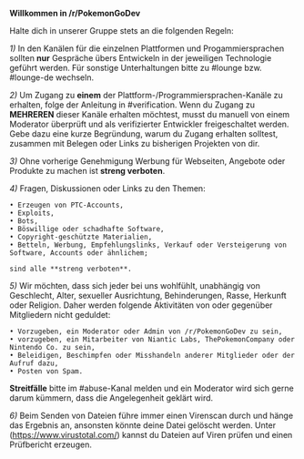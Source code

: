__**Willkommen in /r/PokemonGoDev**__

Halte dich in unserer Gruppe stets an die folgenden Regeln:

*1)* In den Kanälen für die einzelnen Plattformen und Progammiersprachen sollten **nur** Gespräche übers Entwickeln in der jeweiligen Technologie geführt werden. Für sonstige Unterhaltungen bitte zu #lounge bzw. #lounge-de wechseln.

*2)* Um Zugang zu **einem** der Plattform-/Programmiersprachen-Kanäle zu erhalten, folge der Anleitung in #verification. Wenn du Zugang zu **MEHREREN** dieser Kanäle erhalten möchtest, musst du manuell von einem Moderator überprüft und als verifizierter Entwickler freigeschaltet werden. Gebe dazu eine kurze Begründung, warum du Zugang erhalten solltest, zusammen mit Belegen oder Links zu bisherigen Projekten von dir.

*3)* Ohne vorherige Genehmigung Werbung für Webseiten, Angebote oder Produkte zu machen ist **streng verboten**.

*4)* Fragen, Diskussionen oder Links zu den Themen:

    • Erzeugen von PTC-Accounts,
    • Exploits,
    • Bots,
    • Böswillige oder schadhafte Software,
    • Copyright-geschützte Materialien,
    • Betteln, Werbung, Empfehlungslinks, Verkauf oder Versteigerung von Software, Accounts oder ähnlichem;

    sind alle **streng verboten**.

*5)* Wir möchten, dass sich jeder bei uns wohlfühlt, unabhängig von Geschlecht, Alter, sexueller Ausrichtung, Behinderungen, Rasse, Herkunft oder Religion. Daher werden folgende Aktivitäten von oder gegenüber Mitgliedern nicht geduldet:

    • Vorzugeben, ein Moderator oder Admin von /r/PokemonGoDev zu sein,
    • vorzugeben, ein Mitarbeiter von Niantic Labs, ThePokemonCompany oder Nintendo Co. zu sein,
    • Beleidigen, Beschimpfen oder Misshandeln anderer Mitglieder oder der Aufruf dazu,
    • Posten von Spam.

**Streitfälle** bitte im #abuse-Kanal melden und ein Moderator wird sich gerne darum kümmern, dass die Angelegenheit geklärt wird.

*6)* Beim Senden von Dateien führe immer einen Virenscan durch und hänge das Ergebnis an, ansonsten könnte deine Datei gelöscht werden. Unter (https://www.virustotal.com/) kannst du Dateien auf Viren prüfen und einen Prüfbericht erzeugen.
